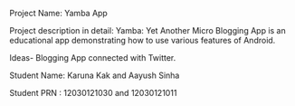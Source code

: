 Project Name: Yamba App

Project description in detail:
Yamba: Yet Another Micro Blogging App is an educational app demonstrating how to use various features of Android.

Ideas-
Blogging App connected with Twitter.

Student Name: Karuna Kak and Aayush Sinha

Student PRN : 12030121030 and 12030121011
